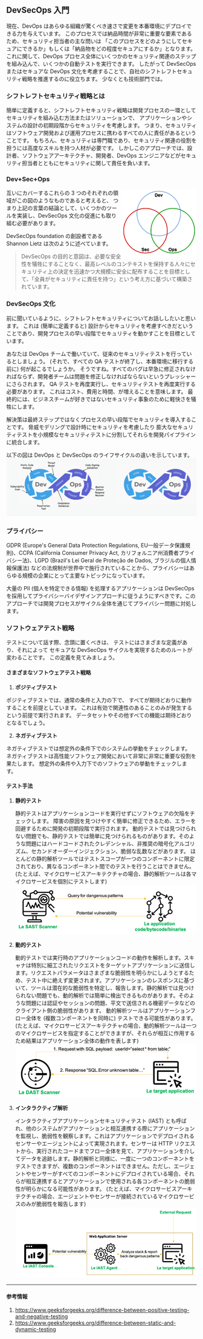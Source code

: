 ## DevSecOps 入門

現在、DevOps はあらゆる組織が驚くべき速さで変更を本番環境にデプロイできる力を与えています。
このプロセスでは納品時間が非常に重要な要素であるため、セキュリティ担当者の主な問いは
「このプロセスをどのようにしてセキュアにできるか」もしくは「納品物をどの程度セキュアにするか」となります。
これに関して、DevOps プロセス全体にいくつかのセキュリティ関連のステップを組み込んで、いくつかの自動テストを実行できます。
したがって DevSecOps またはセキュアな DevOps 文化を考慮することで、自社のシフトレフトセキュリティ戦略を推進するのに役立ちます。
少なくとも技術部門では。

### シフトレフトセキュリティ戦略とは

簡単に定義すると、シフトレフトセキュリティ戦略は開発プロセスの一環としてセキュリティを組み込む方法またはソリューションで、
アプリケーションやシステムの設計の初期段階からセキュリティを考慮します。
つまり、セキュリティはソフトウェア開発および運用プロセスに携わるすべての人に責任があるということです。
もちろん、セキュリティは専門職であり、セキュリティ関連の役割を担うには高度なスキルを持つ人材が必要です。
しかしこのアプローチでは、設計者、ソフトウェアアーキテクチャ、開発者、DevOps エンジニアなどがセキュリティ担当者とともにセキュリティに関して責任を負います。

### Dev+Sec+Ops

<img align="right" width="200" height="180" src="/document/assets/images/DevSecOps.png">

互いにカバーするこれらの 3 つのそれぞれの領域がこの図のようなものであると考えると、
つまり上記の言葉の結論として、いくつかのツールを実装し、DevSecOps 文化の促進にも取り組む必要があります。

DevSecOps foundation の創設者である Shannon Lietz は次のように述べています。

> DevSecOps の目的と意図は、必要な安全性を犠牲にすることなく、最高レベルのコンテキストを保持する人々にセキュリティ上の決定を迅速かつ大規模に安全に配布することを目標として、「全員がセキュリティに責任を持つ」という考え方に基づいて構築されています。




### DevSecOps 文化

前に聞いているように、シフトレフトセキュリティについてお話ししたいと思います。
これは (簡単に定義すると) 設計からセキュリティを考慮すべきだということであり、開発プロセスの早い段階でセキュリティを動かすことを目標としています。

あなたは DevOps チームで働いていて、従来のセキュリティテストを行っているとしましょう。
(それで、すべての QA テストが終了し、本番環境に移行する前に) 何が起こるでしょうか。
そうですね。すべてのバグは早急に修正されなければならず、開発者チームは問題を修正しなければならないというプレッシャーにさらされます。
QA テストを再度実行し、セキュリティテストを再度実行する必要があります。
これはコスト、費用と時間、が増えることを意味します。
最終的には、ビジネスチームが好きではないセキュリティ事象のために軽快さを犠牲にします。

解決策は最終ステップではなくプロセスの早い段階でセキュリティを導入することです。
脅威モデリングで設計時にセキュリティを考慮したり
膨大なセキュリティテストを小規模なセキュリティテストに分割してそれらを開発パイプラインに統合します。

以下の図は DevOps と DevSecOps のライフサイクルの違いを示しています。
<img src="/document/assets/images/DevOps vs DevSecOps.png">

### プライバシー

GDPR (Europe's General Data Protection Regulations, EU一般データ保護規則)、CCPA (California Consumer Privacy Act, カリフォルニア州消費者プライバシー法)、LGPD (Brazil's Lei Geral de Proteção de Dados, ブラジルの個人情報保護法) などの法規制が世界中で施行されていることから、プライバシーはあらゆる規模の企業にとって主要なトピックになっています。

大量の PII (個人を特定できる情報) を処理するアプリケーションは DevSecOps を採用してプライバシーバイデザインアプローチに従うようにすべきです。このアプローチでは開発プロセスがサイクル全体を通じてプライバシー問題に対処します。

### ソフトウェアテスト戦略

テストについて話す際、念頭に置くべきは、
テストにはさまざまな定義があり、それによって
セキュアな DevSecOps サイクルを実現するためのルートが変わることです。
この定義を見てみましょう。

#### さまざまなソフトウェアテスト戦略

1. **ポジティブテスト**

ポジティブテストでは、通常の条件と入力の下で、
すべてが期待どおりに動作することを前提としています。
これは有効で関連性のあることのみが発生するという前提で実行されます。
データセットやその他すべての機能は期待どおりとなるでしょう。

2. **ネガティブテスト**

ネガティブテストでは想定外の条件下でのシステムの挙動をチェックします。
ネガティブテストは高性能ソフトウェア開発において非常に非常に重要な役割を果たします。
想定外の条件や入力下でのソフトウェアの挙動をチェックします。

#### テスト手法

1. **静的テスト**

   静的テストはアプリケーションコードを実行せずにソフトウェアの欠陥をチェックします。
   障害の原因を見つけやすく簡単に修正できるため、エラーを回避するために開発の初期段階で実行されます。
   動的テストでは見つけられない問題でも、静的テストでは簡単に見つけられるものがあります。そのような問題にはハードコードされたクレデンシャル、非推奨の暗号化アルゴリズム、セカンドオーダーインジェクション、脆弱な乱数などがあります。
   ほとんどの静的解析ツールではテストスコープが一つのコンポーネントに限定されており、異なるコンポーネント間でのテストを行うことはできません。 (たとえば、マイクロサービスアーキテクチャの場合、静的解析ツールは各マイクロサービスを個別にテストします)
   ![Static testing](/document/assets/images/sast_scanning.png)


2. **動的テスト**

   動的テストでは実行時のアプリケーションコードの動作を解析します。スキャナは特別に細工されたリクエストをターゲットアプリケーションに送信します。リクエストパラメータはさまざまな脆弱性を明らかにしようとするため、テスト中に絶えず変更されます。アプリケーションのレスポンスに基づいて、ツールは潜在的な脆弱性を特定し、報告します。静的解析では見つけられない問題でも、動的解析では簡単に検出できるものがあります。そのような問題には認証やセッションの問題、平文で送信される機密データなどのクライアント側の脆弱性があります。
   動的解析ツールはアプリケーションフロー全体を (複数コンポーネントを同時に) テストできる可能性があります。 (たとえば、マイクロサービスアーキテクチャの場合、動的解析ツールは一つのマイクロサービスを指定することができますが、それらが相互に作用するため結果はアプリケーション全体の動作を表します)
   ![Dynamic testing](/document/assets/images/dast_scanning.png)
   

3. **インタラクティブ解析**
   
   インタラクティブアプリケーションセキュリティテスト (IAST) とも呼ばれ、他のシステムがアプリケーションと相互連携する際にアプリケーションを監視し、脆弱性を観察します。これはアプリケーションでデプロイされるセンサーやエージェントによって実現されます。センサーは HTTP リクエストから、実行されたコードまでフロー全体を見て、アプリケーションを介してデータを追跡します。静的解析と同様に、一度に一つのコンポーネントをテストできますが、複数のコンポーネントはできません。ただし、エージェントやセンサーがすべてのコンポーネントにデプロイされている場合、それらが相互連携するとアプリケーションで使用される各コンポーネントの脆弱性が明らかになる可能性があります。 (たとえば、マイクロサービスアーキテクチャの場合、エージェントやセンサーが接続されているマイクロサービスのみが脆弱性を報告します)
   ![Interactive analysis](/document/assets/images/iast_analysis.png)

---

#### 参考情報

1. https://www.geeksforgeeks.org/difference-between-positive-testing-and-negative-testing
2. https://www.geeksforgeeks.org/difference-between-static-and-dynamic-testing
